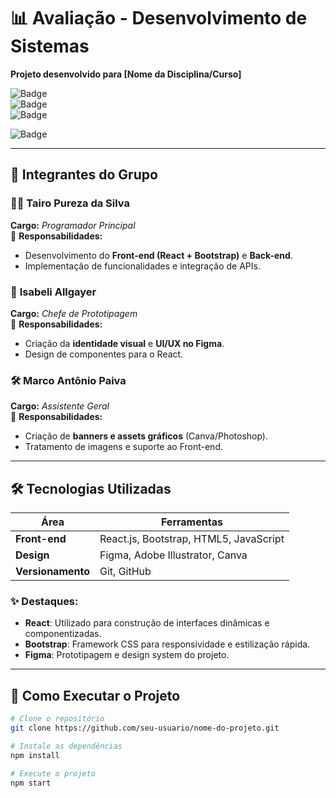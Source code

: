 # 📊 Avaliação - Desenvolvimento de Sistemas  
**Projeto desenvolvido para [Nome da Disciplina/Curso]**  

![Badge](https://img.shields.io/badge/Status-Concluído-success)  
![Badge](https://img.shields.io/badge/Linguagens-HTML%2FCSS%2FJavaScript-blue)  
![Badge](https://img.shields.io/badge/Tecnologias-React%20%7C%20Bootstrap%20%7C%20Figma-brightgreen) 

![Badge](https://img.shields.io/badge/Figma-Design%20Prototype-purple)

---

## 👥 Integrantes do Grupo  

### 👨‍💻 **Tairo Pureza da Silva**  
**Cargo:** *Programador Principal*  
📌 **Responsabilidades:**  
- Desenvolvimento do **Front-end (React + Bootstrap)** e **Back-end**.  
- Implementação de funcionalidades e integração de APIs.  

### 🎨 **Isabeli Allgayer**  
**Cargo:** *Chefe de Prototipagem*  
📌 **Responsabilidades:**  
- Criação da **identidade visual** e **UI/UX no Figma**.  
- Design de componentes para o React.  

### 🛠️ **Marco Antônio Paiva**  
**Cargo:** *Assistente Geral*  
📌 **Responsabilidades:**  
- Criação de **banners e assets gráficos** (Canva/Photoshop).  
- Tratamento de imagens e suporte ao Front-end.  

---

## 🛠️ Tecnologias Utilizadas  

| Área           | Ferramentas |  
|----------------|------------|  
| **Front-end**  | React.js, Bootstrap, HTML5, JavaScript|  
| **Design**     | Figma, Adobe Illustrator, Canva |  
| **Versionamento** | Git, GitHub |  

### ✨ Destaques:  
- **React**: Utilizado para construção de interfaces dinâmicas e componentizadas.  
- **Bootstrap**: Framework CSS para responsividade e estilização rápida.  
- **Figma**: Prototipagem e design system do projeto.  

---

## 📌 Como Executar o Projeto  
```bash
# Clone o repositório
git clone https://github.com/seu-usuario/nome-do-projeto.git

# Instale as dependências
npm install

# Execute o projeto
npm start
